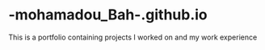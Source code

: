 # -mohamadou_Bah-.github.io
This is a portfolio containing projects I worked on and my work experience
